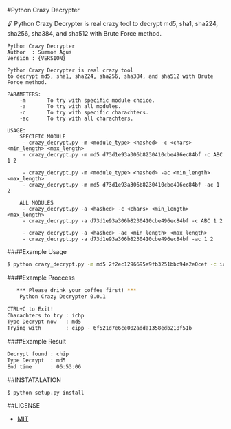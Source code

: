 #Python Crazy Decrypter

:unlock: Python Crazy Decrypter is real crazy tool to decrypt md5, sha1, sha224, sha256, sha384, and sha512 with Brute Force method.

```
Python Crazy Decrypter
Author  : Summon Agus
Version : {VERSION}

Python Crazy Decrypter is real crazy tool
to decrypt md5, sha1, sha224, sha256, sha384, and sha512 with Brute Force method.

PARAMETERS:
    -m       To try with specific module choice.
    -a       To try with all modules.
    -c       To try with specific charachters.
    -ac      To try with all charachters. 

USAGE:
    SPECIFIC MODULE
     - crazy_decrypt.py -m <module_type> <hashed> -c <chars> <min_length> <max_length>
     - crazy_decrypt.py -m md5 d73d1e93a306b8230410cbe496ec84bf -c ABC 1 2

     - crazy_decrypt.py -m <module_type> <hashed> -ac <min_length> <max_length>
     - crazy_decrypt.py -m md5 d73d1e93a306b8230410cbe496ec84bf -ac 1 2

    ALL MODULES
     - crazy_decrypt.py -a <hashed> -c <chars> <min_length> <max_length>
     - crazy_decrypt.py -a d73d1e93a306b8230410cbe496ec84bf -c ABC 1 2

     - crazy_decrypt.py -a <hashed> -ac <min_length> <max_length>
     - crazy_decrypt.py -a d73d1e93a306b8230410cbe496ec84bf -ac 1 2
```

####Example Usage

```bash
$ python crazy_decrypt.py -m md5 2f2ec1296695a9fb3251bbc94a2e0cef -c ichp 4 4
```

####Example Proccess

```bash
   *** Please drink your coffee first! ***
    Python Crazy Decrypter 0.0.1

CTRL+C to Exit!
Charachters to try : ichp
Type Decrypt now   : md5
Trying with        : cipp - 6f521d7e6ce002adda1358edb218f51b
```

####Example Result

```bash
Decrypt found : chip
Type Decrypt  : md5
End time      : 06:53:06
```

##INSTATALATION

```
$ python setup.py install
```

##LICENSE

* [MIT](https://github.com/agusmakmun/Crazy-Decrypter/blob/master/LICENSE)